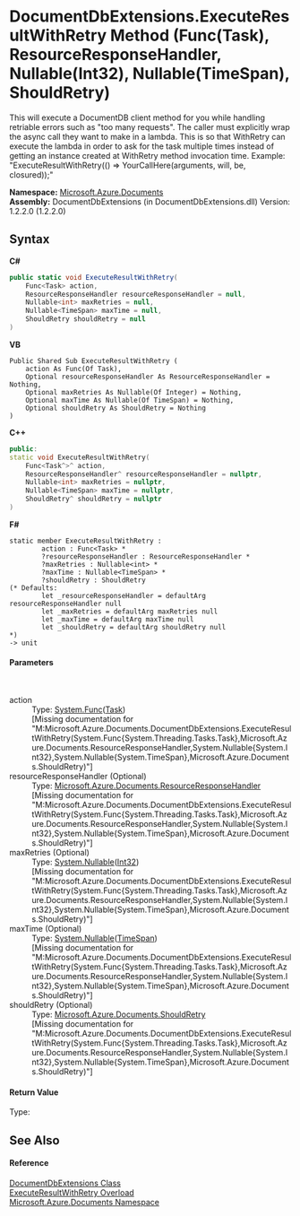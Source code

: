 # DocumentDbExtensions.ExecuteResultWithRetry Method (Func(Task), ResourceResponseHandler, Nullable(Int32), Nullable(TimeSpan), ShouldRetry)
 

This will execute a DocumentDB client method for you while handling retriable errors such as "too many requests". The caller must explicitly wrap the async call they want to make in a lambda. This is so that WithRetry can execute the lambda in order to ask for the task multiple times instead of getting an instance created at WithRetry method invocation time. Example: "ExecuteResultWithRetry(() => YourCallHere(arguments, will, be, closured));"

**Namespace:**&nbsp;<a href="856b2e23-9c8b-2618-f913-67d85d500616">Microsoft.Azure.Documents</a><br />**Assembly:**&nbsp;DocumentDbExtensions (in DocumentDbExtensions.dll) Version: 1.2.2.0 (1.2.2.0)

## Syntax

**C#**<br />
``` C#
public static void ExecuteResultWithRetry(
	Func<Task> action,
	ResourceResponseHandler resourceResponseHandler = null,
	Nullable<int> maxRetries = null,
	Nullable<TimeSpan> maxTime = null,
	ShouldRetry shouldRetry = null
)
```

**VB**<br />
``` VB
Public Shared Sub ExecuteResultWithRetry ( 
	action As Func(Of Task),
	Optional resourceResponseHandler As ResourceResponseHandler = Nothing,
	Optional maxRetries As Nullable(Of Integer) = Nothing,
	Optional maxTime As Nullable(Of TimeSpan) = Nothing,
	Optional shouldRetry As ShouldRetry = Nothing
)
```

**C++**<br />
``` C++
public:
static void ExecuteResultWithRetry(
	Func<Task^>^ action, 
	ResourceResponseHandler^ resourceResponseHandler = nullptr, 
	Nullable<int> maxRetries = nullptr, 
	Nullable<TimeSpan> maxTime = nullptr, 
	ShouldRetry^ shouldRetry = nullptr
)
```

**F#**<br />
``` F#
static member ExecuteResultWithRetry : 
        action : Func<Task> * 
        ?resourceResponseHandler : ResourceResponseHandler * 
        ?maxRetries : Nullable<int> * 
        ?maxTime : Nullable<TimeSpan> * 
        ?shouldRetry : ShouldRetry 
(* Defaults:
        let _resourceResponseHandler = defaultArg resourceResponseHandler null
        let _maxRetries = defaultArg maxRetries null
        let _maxTime = defaultArg maxTime null
        let _shouldRetry = defaultArg shouldRetry null
*)
-> unit 

```


#### Parameters
&nbsp;<dl><dt>action</dt><dd>Type: <a href="http://msdn2.microsoft.com/en-us/library/bb534960" target="_blank">System.Func</a>(<a href="http://msdn2.microsoft.com/en-us/library/dd235678" target="_blank">Task</a>)<br />\[Missing <param name="action"/> documentation for "M:Microsoft.Azure.Documents.DocumentDbExtensions.ExecuteResultWithRetry(System.Func{System.Threading.Tasks.Task},Microsoft.Azure.Documents.ResourceResponseHandler,System.Nullable{System.Int32},System.Nullable{System.TimeSpan},Microsoft.Azure.Documents.ShouldRetry)"\]</dd><dt>resourceResponseHandler (Optional)</dt><dd>Type: <a href="5c3d36d5-6567-c30c-f2f9-a7c27d4eecfa">Microsoft.Azure.Documents.ResourceResponseHandler</a><br />\[Missing <param name="resourceResponseHandler"/> documentation for "M:Microsoft.Azure.Documents.DocumentDbExtensions.ExecuteResultWithRetry(System.Func{System.Threading.Tasks.Task},Microsoft.Azure.Documents.ResourceResponseHandler,System.Nullable{System.Int32},System.Nullable{System.TimeSpan},Microsoft.Azure.Documents.ShouldRetry)"\]</dd><dt>maxRetries (Optional)</dt><dd>Type: <a href="http://msdn2.microsoft.com/en-us/library/b3h38hb0" target="_blank">System.Nullable</a>(<a href="http://msdn2.microsoft.com/en-us/library/td2s409d" target="_blank">Int32</a>)<br />\[Missing <param name="maxRetries"/> documentation for "M:Microsoft.Azure.Documents.DocumentDbExtensions.ExecuteResultWithRetry(System.Func{System.Threading.Tasks.Task},Microsoft.Azure.Documents.ResourceResponseHandler,System.Nullable{System.Int32},System.Nullable{System.TimeSpan},Microsoft.Azure.Documents.ShouldRetry)"\]</dd><dt>maxTime (Optional)</dt><dd>Type: <a href="http://msdn2.microsoft.com/en-us/library/b3h38hb0" target="_blank">System.Nullable</a>(<a href="http://msdn2.microsoft.com/en-us/library/269ew577" target="_blank">TimeSpan</a>)<br />\[Missing <param name="maxTime"/> documentation for "M:Microsoft.Azure.Documents.DocumentDbExtensions.ExecuteResultWithRetry(System.Func{System.Threading.Tasks.Task},Microsoft.Azure.Documents.ResourceResponseHandler,System.Nullable{System.Int32},System.Nullable{System.TimeSpan},Microsoft.Azure.Documents.ShouldRetry)"\]</dd><dt>shouldRetry (Optional)</dt><dd>Type: <a href="fd8841db-a84c-d819-ba43-6a0f45838100">Microsoft.Azure.Documents.ShouldRetry</a><br />\[Missing <param name="shouldRetry"/> documentation for "M:Microsoft.Azure.Documents.DocumentDbExtensions.ExecuteResultWithRetry(System.Func{System.Threading.Tasks.Task},Microsoft.Azure.Documents.ResourceResponseHandler,System.Nullable{System.Int32},System.Nullable{System.TimeSpan},Microsoft.Azure.Documents.ShouldRetry)"\]</dd></dl>

#### Return Value
Type: <br />

## See Also


#### Reference
<a href="2e7c24fb-f7c9-2314-1ff8-386e1be4f471">DocumentDbExtensions Class</a><br /><a href="ef331fb0-f84b-ef9d-814a-ad9316304bff">ExecuteResultWithRetry Overload</a><br /><a href="856b2e23-9c8b-2618-f913-67d85d500616">Microsoft.Azure.Documents Namespace</a><br />